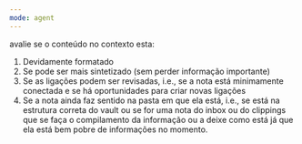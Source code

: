 ```yaml
---
mode: agent
---
```

avalie se o conteúdo no contexto esta:

1. Devidamente formatado
2. Se pode ser mais sintetizado (sem perder informação importante)
3. Se as ligações podem ser revisadas, i.e., se a nota está minimamente conectada e se há oportunidades para criar novas ligações
4. Se a nota ainda faz sentido na pasta em que ela está, i.e., se está na estrutura correta do vault ou se for uma nota do inbox ou do clippings que se faça o compilamento da informação ou a deixe como está já que ela está bem pobre de informações no momento.